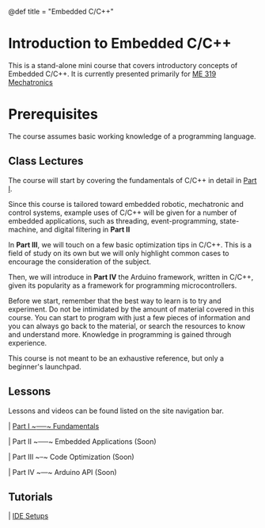@def title = "Embedded C/C++"
<!-- @def tags = ["syntax", "code"] -->
<!-- @def hascode = true -->
# Introduction to Embedded C/C++

<!-- \tableofcontents -->

This is a stand-alone mini course that covers introductory concepts of Embedded C/C++. It is currently presented primarily for [ME 319 Mechatronics](https://alsaibie.github.io/me319)

# Prerequisites
The course assumes basic working knowledge of a programming language.

## Class Lectures

The course will start by covering the fundamentals of C/C++ in detail in [Part I](part_i/introduction/index.html). 

Since this course is tailored toward embedded robotic, mechatronic and control systems, example uses of C/C++ will be given for a number of embedded applications, such as threading, event-programming, state-machine, and digital filtering in **Part II**

In **Part III**, we will touch on a few basic optimization tips in C/C++. This is a field of study on its own but we will only highlight common cases to encourage the consideration of the subject.

Then, we will introduce in **Part IV** the Arduino framework, written in C/C++, given its popularity as a framework for programming microcontrollers.

<!-- Finally, we will introduce the Robot-Operation-System framework (ROS), which is an increasingly popular framework written primarily in C++ and Python.  -->

Before we start, remember that the best way to learn is to try and experiment. Do not be intimidated by the amount of material covered in this course. You can start to program with just a few pieces of information and you can always go back to the material, or search the resources to know and understand more. Knowledge in programming is gained through experience. 

This course is not meant to be an exhaustive reference, but only a beginner's launchpad. 

## Lessons
Lessons and videos can be found listed on the site navigation bar.

| [Part I ~~~&ensp;&ensp;&ensp;~~~ Fundamentals](part_i/introduction/index.html) 

<!-- | [Part II](part_ii/introduction/index.html) ~~~&emsp;&ensp;~~~ | Embedded Applications -->
| Part II ~~~&emsp;&ensp;~~~ Embedded Applications (Soon)

<!-- | [Part III](part_iii/introduction/index.html) ~~~&ensp;~~~ | Code Optimization -->
| Part III ~~~&ensp;~~~ Code Optimization (Soon)

<!-- | [Part IV](part_iv/introduction/index.html) ~~~&ensp;&ensp;&ensp;~~~| Arduino API -->
| Part IV ~~~&ensp;&ensp;~~~ Arduino API (Soon)

## Tutorials

| [IDE Setups](ide_setups/introduction/index.html) 
